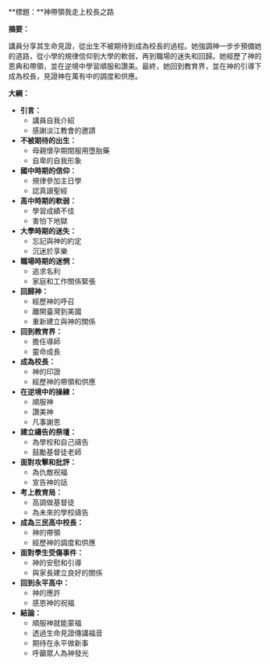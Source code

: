 **標題：**神帶領我走上校長之路

**摘要：**

講員分享其生命見證，從出生不被期待到成為校長的過程。她強調神一步步預備她的道路，從小學的規律信仰到大學的軟弱，再到職場的迷失和回歸。她經歷了神的恩典和帶領，並在逆境中學習順服和讚美。最終，她回到教育界，並在神的引導下成為校長，見證神在萬有中的調度和供應。

**大綱：**

* **引言：**
    * 講員自我介紹
    * 感謝淡江教會的邀請
* **不被期待的出生：**
    * 母親懷孕期間服用墮胎藥
    * 自卑的自我形象
* **國中時期的信仰：**
    * 規律參加主日學
    * 認真讀聖經
* **高中時期的軟弱：**
    * 學習成績不佳
    * 害怕下地獄
* **大學時期的迷失：**
    * 忘記與神的約定
    * 沉迷於享樂
* **職場時期的迷惘：**
    * 追求名利
    * 家庭和工作關係緊張
* **回歸神：**
    * 經歷神的呼召
    * 離開臺灣到美國
    * 重新建立與神的關係
* **回到教育界：**
    * 擔任導師
    * 靈命成長
* **成為校長：**
    * 神的印證
    * 經歷神的帶領和供應
* **在逆境中的操練：**
    * 順服神
    * 讚美神
    * 凡事謝恩
* **建立禱告的祭壇：**
    * 為學校和自己禱告
    * 鼓勵基督徒老師
* **面對攻擊和批評：**
    * 為仇敵祝福
    * 宣告神的話
* **考上教育局：**
    * 高調做基督徒
    * 為未來的學校禱告
* **成為三民高中校長：**
    * 神的帶領
    * 經歷神的調度和供應
* **面對學生受傷事件：**
    * 神的安慰和引導
    * 與家長建立良好的關係
* **回到永平高中：**
    * 神的應許
    * 感恩神的祝福
* **結論：**
    * 順服神就能蒙福
    * 透過生命見證傳講福音
    * 期待在永平做新事
    * 呼籲眾人為神發光